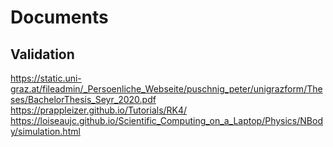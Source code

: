 # Documents

## Validation
https://static.uni-graz.at/fileadmin/_Persoenliche_Webseite/puschnig_peter/unigrazform/Theses/BachelorThesis_Seyr_2020.pdf
https://prappleizer.github.io/Tutorials/RK4/
https://loiseaujc.github.io/Scientific_Computing_on_a_Laptop/Physics/NBody/simulation.html

